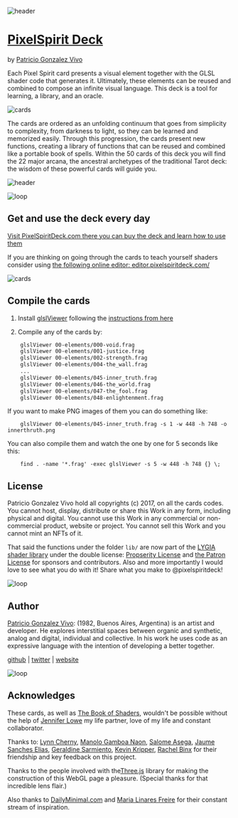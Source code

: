 ![header](imgs/header.png)

# [PixelSpirit Deck](https://pixelspiritdeck.com/)
by [Patricio Gonzalez Vivo](http://patriciogonzalezvivo.com/)

Each Pixel Spirit card presents a visual element together with the GLSL shader code that generates it. Ultimately, these elements can be reused and combined to compose an infinite visual language. This deck is a tool for learning, a library, and an oracle.

![cards](imgs/cards-00.jpg)

The cards are ordered as an unfolding continuum that goes from simplicity to complexity, from darkness to light, so they can be learned and memorized easily. Through this progression, the cards present new functions, creating a library of functions that can be reused and combined like a portable book of spells. Within the 50 cards of this deck you will find the 22 major arcana, the ancestral archetypes of the traditional Tarot deck: the wisdom of these powerful cards will guide you.

![header](imgs/library_cards.png)

![loop](imgs/loop.png)

## Get and use the deck every day

[Visit PixelSpiritDeck.com there you can buy the deck and learn how to use them](https://pixelspiritdeck.com/)

If you are thinking on going through the cards to teach yourself shaders consider using [the following online editor: editor.pixelspiritdeck.com/](http://editor.pixelspiritdeck.com/)

![cards](imgs/cards-01.jpg)

## Compile the cards

1. Install [glslViewer](http://patriciogonzalezvivo.com/2015/glslViewer/) following the [instructions from here](https://github.com/patriciogonzalezvivo/glslViewer#install)

2. Compile any of the cards by:

```bash
    glslViewer 00-elements/000-void.frag
    glslViewer 00-elements/001-justice.frag
    glslViewer 00-elements/002-strength.frag
    glslViewer 00-elements/004-the_wall.frag
    ...
    glslViewer 00-elements/045-inner_truth.frag 
    glslViewer 00-elements/046-the_world.frag
    glslViewer 00-elements/047-the_fool.frag
    glslViewer 00-elements/048-enlightenment.frag
```

If you want to make PNG images of them you can do something like:

```
    glslViewer 00-elements/045-inner_truth.frag -s 1 -w 448 -h 748 -o innerthruth.png
```

You can also compile them and watch the one by one for 5 seconds like this:

```
    find . -name '*.frag' -exec glslViewer -s 5 -w 448 -h 748 {} \;  
```

## License 

Patricio Gonzalez Vivo hold all copyrights (c) 2017, on all the cards codes. You cannot host, display, distribute or share this Work in any form, including physical and digital. You cannot use this Work in any commercial or non-commercial product, website or project. You cannot sell this Work and you cannot mint an NFTs of it.

That said the functions under the folder `lib/` are now part of the [LYGIA shader library](https://lygia.xyz) under the double license: [Propserity License](https://github.com/patriciogonzalezvivo/lygia/blob/main/LICENSE.md) and [the Patron License](https://lygia.xyz/license) for sponsors and contributors. Also and more importantly I would love to see what you do with it! Share what you make to @pixelspiritdeck!

![loop](imgs/loop.png)

## Author

[Patricio Gonzalez Vivo](http://https://twitter.com/patriciogv): (1982, Buenos Aires, Argentina) is an artist and developer. He explores interstitial spaces between organic and synthetic, analog and digital, individual and collective. In his work he uses code as an expressive language with the intention of developing a better together.

[github](https://github.com/patriciogonzalezvivo) | [twitter](https://twitter.com/patriciogv) | [website](http://patricio.io)

![loop](imgs/loop.png)

## Acknowledges

These cards, as well as [The Book of Shaders](http://thebookofshaders.com), wouldn't be possible without the help of [Jennifer Lowe](http://jenlowe.net) my life partner, love of my life and constant collaborator.

Thanks to: [Lynn Cherny](https://twitter.com/arnicas), [Manolo Gamboa Naon](https://twitter.com/manoloidee), [Salome Asega](https://twitter.com/suhlomay), [Jaume Sanches Elias](https://twitter.com/thespite), [Geraldine Sarmiento](https::/twitter.com/sensescape), [Kevin Kripper](https://www.facebook.com/kevin.kripper), [Rachel Binx](https://twitter.com/rachelbinx) for their friendship and key feedback on this project.

Thanks to the people involved with the[Three.js](https://threejs.org/) library for making the construction of this WebGL page a pleasure. (Special thanks for that incredible lens flair.)

Also thanks to [DailyMinimal.com](http://www.dailyminimal.com/) and [Maria Linares Freire](https://twitter.com/LinaresFreire) for their constant stream of inspiration.
